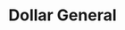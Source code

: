 ---
title: "Dollar General"
url: /winston-salem/dollar-general-thomasville-road/
shop: variety store
---